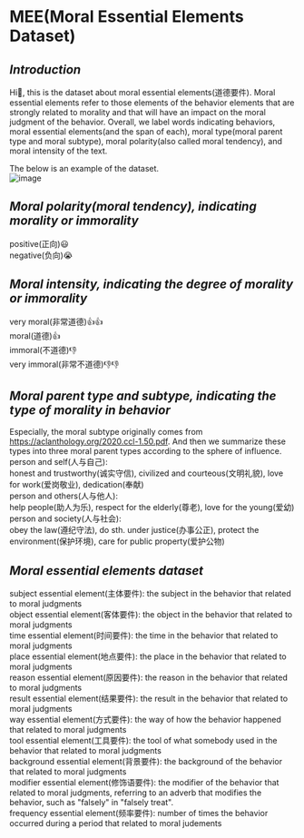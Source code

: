 # MEE(Moral Essential Elements Dataset)
## ___Introduction___ <br />

Hi:wave:, this is the dataset about moral essential elements(道德要件). Moral essential elements refer to those elements of the behavior elements that are strongly related to morality and that will have an impact on the moral judgment of the behavior. Overall, we label words indicating behaviors, moral essential elements(and the span of each), moral type(moral parent type and moral subtype), moral polarity(also called moral tendency), and moral intensity of the text. <br />

The below is an example of the dataset. <br />
![image](https://github.com/blcunlp/MEE/assets/31537780/8ae8369f-ff78-4b29-ae75-79b77d684106)

## ___Moral polarity(moral tendency), indicating morality or immorality___ <br />
positive(正向):smiley: <br />
negative(负向):sob: <br />

## ___Moral intensity, indicating the degree of morality or immorality___ <br />
very moral(非常道德):+1::+1: <br />
moral(道德):+1: <br />
immoral(不道德):-1: <br />
very immoral(非常不道德):-1::-1: <br />

## ___Moral parent type and subtype, indicating the type of morality in behavior___ <br />
Especially, the moral subtype originally comes from https://aclanthology.org/2020.ccl-1.50.pdf. And then we summarize these types into three moral parent types according to the sphere of influence. <br />
person and self(人与自己): <br />
honest and trustworthy(诚实守信),  civilized and courteous(文明礼貌),  love for work(爱岗敬业),  dedication(奉献)<br />
person and others(人与他人): <br />
help people(助人为乐),  respect for the elderly(尊老),  love for the young(爱幼)<br />
person and society(人与社会):<br />
obey the law(遵纪守法),  do sth. under justice(办事公正),  protect the environment(保护环境),  care for public property(爱护公物)<br />

## ___Moral essential elements dataset___ <br />
subject essential element(主体要件):  the subject in the behavior that related to moral judgments <br />
object essential element(客体要件):  the object in the behavior that related to moral judgments <br />
time essential element(时间要件):  the time in the behavior that related to moral judgments <br />
place essential element(地点要件):  the place in the behavior that related to moral judgments <br />
reason essential element(原因要件):  the reason in the behavior that related to moral judgments <br />
result essential element(结果要件):  the result in the behavior that related to moral judgments <br />
way essential element(方式要件):  the way of how the behavior happened that related to moral judgments <br />
tool essential element(工具要件):  the tool of what somebody used in the behavior that related to moral judgments <br />
background essential element(背景要件):  the background of the behavior that related to moral judgments <br />
modifier essential element(修饰语要件):  the modifier of the behavior that related to moral judgments, referring to an adverb that modifies the behavior, such as "falsely" in "falsely treat". <br />
frequency essential element(频率要件):  number of times the behavior occurred during a period that related to moral judements <br />



